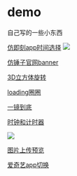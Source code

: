 # demo
自己写的一些小东西

[仿即刻app时间选择](https://ck18781145809.github.io/demo/仿即刻app时间选择/test.html)
![](https://ck18781145809.github.io/demo/readme-img/datePicker.png)

[仿锤子官网banner](https://ck18781145809.github.io/demo/仿锤子官网banner/index.html)

[3D立方体旋转](https://ck18781145809.github.io/demo/旋转吧立方体/cube.html)

[loading圈圈](https://ck18781145809.github.io/demo/loading/loading.html)

[一镜到底](https://ck18781145809.github.io/demo/一镜到底/index.html)

[时钟和计时器](https://ck18781145809.github.io/demo/时钟和计时器/clock.html)

![](https://ck18781145809.github.io/demo/readme-img/clock&timer.png)

[图片上传预览](https://ck18781145809.github.io/demo/图片上传预览/upload-preview.html)

[爱奇艺app切换](https://ck18781145809.github.io/demo/爱奇艺tab/index.html)

